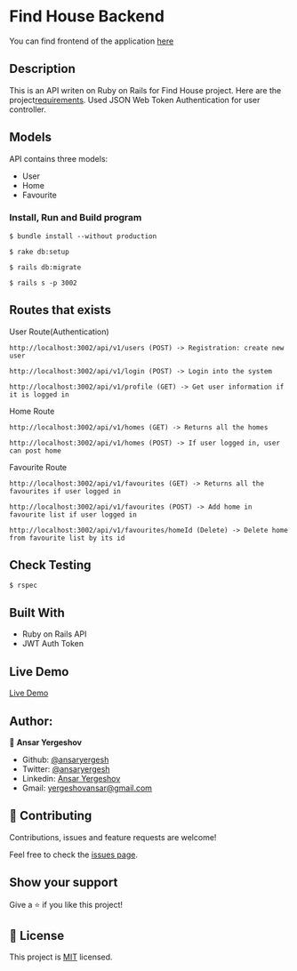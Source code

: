 # Find House Backend

You can find frontend of the application [here](https://github.com/ansaryergesh/find_house_frontend)

## Description

This is an API writen on Ruby on Rails for Find House project. Here are the project[requirements](https://www.notion.so/Final-Capstone-Project-Find-Your-House-backend-only-variant-f3581ebfeb3341deafd7617c5b9d934d). Used JSON Web Token Authentication for user controller.

## Models

API contains three models:

- User
- Home
- Favourite

### Install, Run and Build program

```
$ bundle install --without production

$ rake db:setup

$ rails db:migrate

$ rails s -p 3002

```

## Routes that exists

User Route(Authentication)

```
http://localhost:3002/api/v1/users (POST) -> Registration: create new user

http://localhost:3002/api/v1/login (POST) -> Login into the system

http://localhost:3002/api/v1/profile (GET) -> Get user information if it is logged in

```

Home Route

```
http://localhost:3002/api/v1/homes (GET) -> Returns all the homes

http://localhost:3002/api/v1/homes (POST) -> If user logged in, user can post home

```

Favourite Route

```
http://localhost:3002/api/v1/favourites (GET) -> Returns all the favourites if user logged in

http://localhost:3002/api/v1/favourites (POST) -> Add home in favourite list if user logged in

http://localhost:3002/api/v1/favourites/homeId (Delete) -> Delete home from favourite list by its id

```

## Check Testing

```
$ rspec

```

## Built With

- Ruby on Rails API
- JWT Auth Token

## Live Demo

[Live Demo](https://guarded-hamlet-33539.herokuapp.com/api/v1/profile)

## Author:

👤 **Ansar Yergeshov**

- Github: [@ansaryergesh](https://github.com/ansaryergesh)
- Twitter: [@ansaryergesh](https://twitter.com/ansaryergesh)
- Linkedin: [Ansar Yergeshov](https://www.linkedin.com/in/ansaryergesh/)
- Gmail: yergeshovansar@gmail.com

## 🤝 Contributing

Contributions, issues and feature requests are welcome!

Feel free to check the [issues page](issues/).

## Show your support

Give a ⭐️ if you like this project!

## 📝 License

This project is [MIT](lic.url) licensed.
